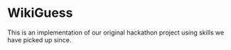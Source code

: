 # WikiGuess

This is an implementation of our original hackathon project using skills we have picked up since.
